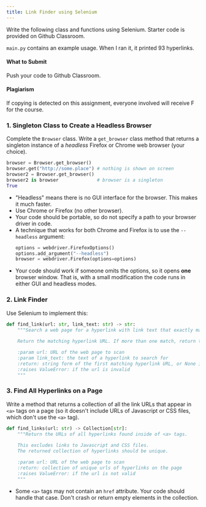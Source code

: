 ```yaml
---
title: Link Finder using Selenium
---
```


Write the following class and functions using Selenium.
Starter code is provided on Github Classroom.

`main.py` contains an example usage.  When I ran it, it printed 93 hyperlinks.

#### What to Submit

Push your code to Github Classroom.

#### Plagiarism

If copying is detected on this assignment, everyone involved will receive F for the course.

### 1. Singleton Class to Create a Headless Browser

Complete the `Browser` class.  Write a `get_browser` class method that returns a singleton instance of a *headless* Firefox or Chrome web browser (your choice).

```python
browser = Browser.get_browser()
browser.get("http://some.place") # nothing is shown on screen
browser2 = Browser.get_browser()
browser2 is browser              # browser is a singleton
True
```
- "Headless" means there is no GUI interface for the browser. This makes it much faster.
- Use Chrome or Firefox (no other browser).
- Your code should be portable, so do not specify a path to your browser driver in code.
- A technique that works for both Chrome and Firefox is to use the `--headless` argument:
  ```python
  options = webdriver.FirefoxOptions()
  options.add_argument("--headless")
  browser = webdriver.Firefox(options=options)
  ```
- Your code should work if someone omits the options, so it opens **one** browser window. That is, with a small modification the code runs in either GUI and headless modes.


### 2. Link Finder

Use Selenium to implement this:
```python
def find_link(url: str, link_text: str) -> str:
    """Search a web page for a hyperlink with link text that exactly matches link_text.  
    
    Return the matching hyperlink URL. If more than one match, return the first one.

    :param url: URL of the web page to scan
    :param link_text: the text of a hyperlink to search for
    :return: string form of the first matching hyperlink URL, or None if no match
    :raises ValueError: if the url is invalid
    """
```

### 3. Find All Hyperlinks on a Page

Write a method that returns a collection of all the link URLs that appear in `<a>` tags on a page (so it doesn't include URLs of Javascript or CSS files, which don't use the `<a>` tag).

```python
def find_links(url: str) -> Collection[str]:
    """Return the URLs of all hyperlinks found inside of <a> tags. 
    
    This excludes links to Javascript and CSS files.
    The returned collection of hyperlinks should be unique.

    :param url: URL of the web page to scan
    :return: collection of unique urls of hyperlinks on the page
    :raises ValueError: if the url is not valid
    """
```
- Some `<a>` tags may not contain an `href` attribute. Your code should handle that case. Don't crash or return empty elements in the collection.
